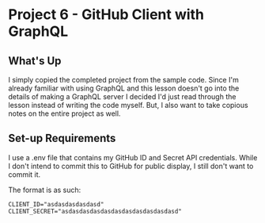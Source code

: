 # Project 6 - GitHub Client with GraphQL

## What's Up
I simply copied the completed project from the sample code. Since I'm already familiar with using GraphQL and this lesson doesn't go into the details of making a GraphQL server I decided I'd just read through the lesson instead of writing the code myself. But, I also want to take copious notes on the entire project as well.

## Set-up Requirements
I use a .env file that contains my GitHub ID and Secret API credentials. While I don't intend to commit this to GitHub for public display, I still don't want to commit it.

The format is as such:
```
CLIENT_ID="asdasdasdasdasd"
CLIENT_SECRET="asdasdasdasdasdasdasdasdasdasdasd"
```